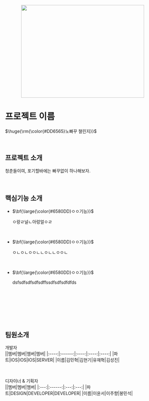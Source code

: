 <p align="center">
<img src="https://github.com/3rd-PARD-iOS-PART/iOS_JaeHyeokYoo/assets/103707692/e9e4b3b4-9da2-4d3b-bbc0-06b983509b52.JPG" height="300px" width="400px">


# 프로젝트 이름
<p>$\huge{\rm{\color{#DD6565}노빠꾸 챌린지}}$</p>
<br/>

## 프로젝트 소개
청춘들이여, 포기할바에는 빠꾸없이 하나해보자.
<br/><br/><br/>

## 핵심기능 소개
+ <p>$\bf{\large{\color{#6580DD}ㅇㅇ기능}}$</p>
  ㅇ랑ㄹ널ㄴ아렁얼ㅇㄹ

<br/>
  
+ <p>$\bf{\large{\color{#6580DD}ㅇㅇ기능}}$</p>
  ㅇㄴㅇㄴㅇㅇㄴㄴㅇㄴㄴㅇㅇㄴ

<br/>

+ <p>$\bf{\large{\color{#6580DD}ㅇㅇ기능}}$</p>
  dsfsdfsdfsdfsdffssdfsdfsdfdfds


<br/><br/><br/><br/><br/><br/>


## 팀원소개
개발자
<br/>
||멤버|멤버|멤버|멤버|
|:----:|:------:|:----:|:----:|:----:|
|파트|IOS|IOS|IOS|SERVER|
|이름|김민혁|김현기|유재혁|김성진|


<br/><br/>
디자이너 & 기획자
<br/>
||멤버|멤버|멤버|
|:---:|:------:|:---:|:---:|
|파트|DESIGN|DEVELOPER|DEVELOPER|
|이름|이윤서|이주향|봉민석|


